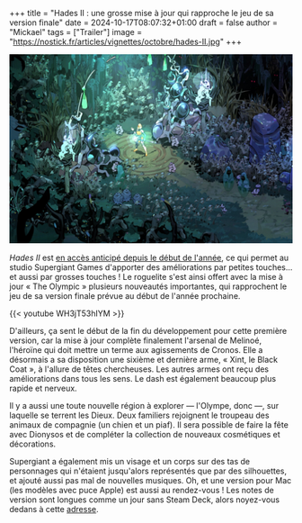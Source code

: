 +++
title = "Hades II : une grosse mise à jour qui rapproche le jeu de sa version finale"
date = 2024-10-17T08:07:32+01:00
draft = false
author = "Mickael"
tags = ["Trailer"]
image = "https://nostick.fr/articles/vignettes/octobre/hades-II.jpg"
+++

![Hades II](hades-II.jpg "")

*Hades II* est [en accès anticipé depuis le début de l'année](https://nostick.fr/articles/2024/mai/1005-hades-ii-divin-et-diabolique/), ce qui permet au studio Supergiant Games d'apporter des améliorations par petites touches… et aussi par grosses touches ! Le roguelite s'est ainsi offert avec la mise à jour « The Olympic » plusieurs nouveautés importantes, qui rapprochent le jeu de sa version finale prévue au début de l'année prochaine.

{{< youtube WH3jT53hIYM >}} 

D'ailleurs, ça sent le début de la fin du développement pour cette première version, car la mise à jour complète finalement l'arsenal de Melinoé, l'héroïne qui doit mettre un terme aux agissements de Cronos. Elle a désormais a sa disposition une sixième et dernière arme, « Xint, le Black Coat », à l'allure de têtes chercheuses. Les autres armes ont reçu des améliorations dans tous les sens. Le dash est également beaucoup plus rapide et nerveux.

Il y a aussi une toute nouvelle région à explorer — l'Olympe, donc —, sur laquelle se terrent les Dieux. Deux familiers rejoignent le troupeau des animaux de compagnie (un chien et un piaf). Il sera possible de faire la fête avec Dionysos et de compléter la collection de nouveaux cosmétiques et décorations. 

Supergiant a également mis un visage et un corps sur des tas de personnages qui n'étaient jusqu'alors représentés que par des silhouettes, et ajouté aussi pas mal de nouvelles musiques. Oh, et une version pour Mac (les modèles avec puce Apple) est aussi au rendez-vous ! Les notes de version sont longues comme un jour sans Steam Deck, alors noyez-vous dedans à cette [adresse](https://store.steampowered.com/news/app/1145350/view/7057794870234137716).

